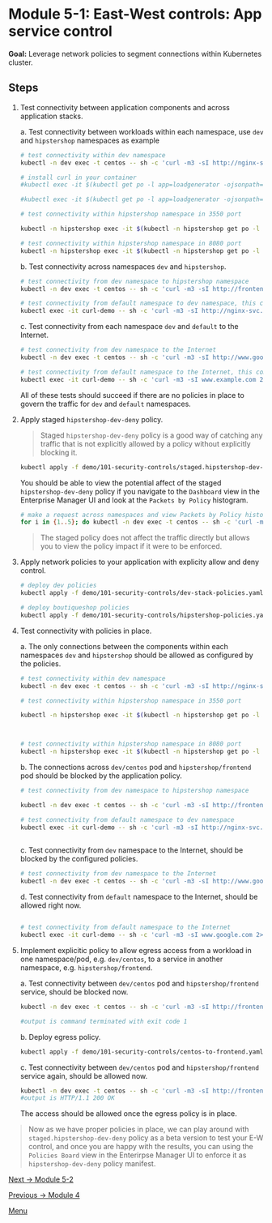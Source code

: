 # Module 5-1: East-West controls: App service control

**Goal:** Leverage network policies to segment connections within Kubernetes cluster.

## Steps

1. Test connectivity between application components and across application stacks.

    a. Test connectivity between workloads within each namespace, use `dev` and `hipstershop` namespaces as example

    ```bash
    # test connectivity within dev namespace
    kubectl -n dev exec -t centos -- sh -c 'curl -m3 -sI http://nginx-svc 2>/dev/null | grep -i http'

    # install curl in your container
    #kubectl exec -it $(kubectl get po -l app=loadgenerator -ojsonpath='{.items[0].metadata.name}') -- sh -c 'apt-get update'

    #kubectl exec -it $(kubectl get po -l app=loadgenerator -ojsonpath='{.items[0].metadata.name}') -- sh -c 'apt-get install curl -y'
    
    # test connectivity within hipstershop namespace in 3550 port
    
    kubectl -n hipstershop exec -it $(kubectl -n hipstershop get po -l app=frontend -ojsonpath='{.items[0].metadata.name}') -c server -- sh -c 'nc -zv productcatalogservice 3550'

    # test connectivity within hipstershop namespace in 8080 port
    kubectl -n hipstershop exec -it $(kubectl -n hipstershop get po -l app=frontend -ojsonpath='{.items[0].metadata.name}') -c server -- sh -c 'nc -zv recommendationservice 8080'
    ```

    b. Test connectivity across namespaces `dev` and `hipstershop`.

    ```bash
    # test connectivity from dev namespace to hipstershop namespace
    kubectl -n dev exec -t centos -- sh -c 'curl -m3 -sI http://frontend.hipstershop 2>/dev/null | grep -i http'

    # test connectivity from default namespace to dev namespace, this command will generate an alert as "[lateral movement"
    kubectl exec -it curl-demo -- sh -c 'curl -m3 -sI http://nginx-svc.dev 2>/dev/null | grep -i http'
    ```

    c. Test connectivity from each namespace `dev` and `default` to the Internet.

    ```bash
    # test connectivity from dev namespace to the Internet
    kubectl -n dev exec -t centos -- sh -c 'curl -m3 -sI http://www.google.com 2>/dev/null | grep -i http'

    # test connectivity from default namespace to the Internet, this command will generate an alert as "dns"
    kubectl exec -it curl-demo -- sh -c 'curl -m3 -sI www.example.com 2>/dev/null | grep -i http'
    ```

    All of these tests should succeed if there are no policies in place to govern the traffic for `dev` and `default` namespaces.

2. Apply staged `hipstershop-dev-deny` policy.

    >Staged `hipstershop-dev-deny` policy is a good way of catching any traffic that is not explicitly allowed by a policy without explicitly blocking it.

    ```bash
    kubectl apply -f demo/101-security-controls/staged.hipstershop-dev-deny.yaml
    ```

    You should be able to view the potential affect of the staged `hipstershop-dev-deny` policy if you navigate to the `Dashboard` view in the Enterprise Manager UI and look at the `Packets by Policy` histogram.

    ```bash
    # make a request across namespaces and view Packets by Policy histogram
    for i in {1..5}; do kubectl -n dev exec -t centos -- sh -c 'curl -m3 -sI http://frontend.hipstershop 2>/dev/null | grep -i http'; sleep 2; done
    ```

    >The staged policy does not affect the traffic directly but allows you to view the policy impact if it were to be enforced.

3. Apply network policies to your application with explicity allow and deny control.

    ```bash
    # deploy dev policies
    kubectl apply -f demo/101-security-controls/dev-stack-policies.yaml

    # deploy boutiqueshop policies
    kubectl apply -f demo/101-security-controls/hipstershop-policies.yaml
    ```


4. Test connectivity with policies in place.

    a. The only connections between the components within each namespaces `dev` and `hipstershop` should be allowed as configured by the policies.

    ```bash
    # test connectivity within dev namespace
    kubectl -n dev exec -t centos -- sh -c 'curl -m3 -sI http://nginx-svc 2>/dev/null | grep -i http'

    # test connectivity within hipstershop namespace in 3550 port
    
    kubectl -n hipstershop exec -it $(kubectl -n hipstershop get po -l app=frontend -ojsonpath='{.items[0].metadata.name}') -c server -- sh -c 'nc -zv productcatalogservice 3550'



    # test connectivity within hipstershop namespace in 8080 port
    kubectl -n hipstershop exec -it $(kubectl -n hipstershop get po -l app=frontend -ojsonpath='{.items[0].metadata.name}') -c server -- sh -c 'nc -zv recommendationservice 8080'
    ```

    b. The connections across `dev/centos` pod and `hipstershop/frontend` pod should be blocked by the application policy.

    ```bash
    # test connectivity from dev namespace to hipstershop namespace

    kubectl -n dev exec -t centos -- sh -c 'curl -m3 -sI http://frontend.hipstershop 2>/dev/null | grep -i http'

    # test connectivity from default namespace to dev namespace
    kubectl exec -it curl-demo -- sh -c 'curl -m3 -sI http://nginx-svc.dev 2>/dev/null | grep -i http'
  
    ```

    c. Test connectivity from `dev` namespace to the Internet, should be blocked by the configured policies.

    ```bash
    # test connectivity from dev namespace to the Internet
    kubectl -n dev exec -t centos -- sh -c 'curl -m3 -sI http://www.google.com 2>/dev/null | grep -i http'

    ```

    d. Test connectivity from `default` namespace to the Internet, should be allowed right now.
    ```bash

    # test connectivity from default namespace to the Internet
    kubectl exec -it curl-demo -- sh -c 'curl -m3 -sI www.google.com 2>/dev/null | grep -i http'
    ```


5. Implement explicitic policy to allow egress access from a workload in one namespace/pod, e.g. `dev/centos`, to a service in another namespace, e.g. `hipstershop/frontend`.

    a. Test connectivity between `dev/centos` pod and `hipstershop/frontend` service, should be blocked now.
    ```bash
    kubectl -n dev exec -t centos -- sh -c 'curl -m3 -sI http://frontend.hipstershop 2>/dev/null | grep -i http'

    #output is command terminated with exit code 1
    ```
    
    b. Deploy egress policy.

    ```bash
    kubectl apply -f demo/101-security-controls/centos-to-frontend.yaml
    ```

    c. Test connectivity between `dev/centos` pod and `hipstershop/frontend` service again, should be allowed now.

    ```bash
    kubectl -n dev exec -t centos -- sh -c 'curl -m3 -sI http://frontend.hipstershop 2>/dev/null | grep -i http'
    #output is HTTP/1.1 200 OK
    ```

    The access should be allowed once the egress policy is in place.


> Now as we have proper policies in place, we can play around with `staged.hipstershop-dev-deny` policy as a beta version to test your E-W control, and once you are happy with the results, you can using the `Policies Board` view in the Enterirpse Manager UI to enforce it as `hipstershop-dev-deny` policy manifest.

   


[Next -> Module 5-2](../modules/microsegmentation.md)

[Previous -> Module 4](../modules/configuring-demo-apps.md)

[Menu](../README.md)



